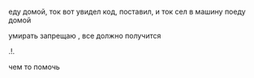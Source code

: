 еду домой, ток вот увидел код, поставил, и ток сел в машину поеду домой

умирать запрещаю , все должно получится 


.!.

чем то помочь
